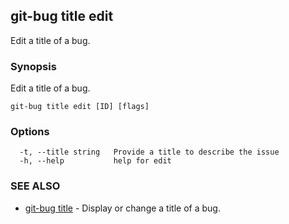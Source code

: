 ## git-bug title edit

Edit a title of a bug.

### Synopsis

Edit a title of a bug.

```
git-bug title edit [ID] [flags]
```

### Options

```
  -t, --title string   Provide a title to describe the issue
  -h, --help           help for edit
```

### SEE ALSO

* [git-bug title](git-bug_title.md)	 - Display or change a title of a bug.

